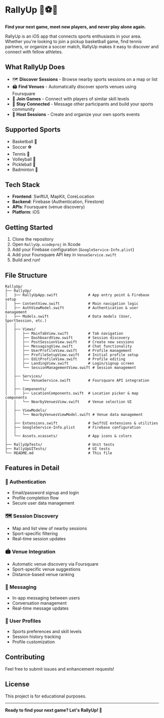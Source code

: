 # RallyUp 🏀⚽🎾

**Find your next game, meet new players, and never play alone again.**

RallyUp is an iOS app that connects sports enthusiasts in your area. Whether you're looking to join a pickup basketball game, find tennis partners, or organize a soccer match, RallyUp makes it easy to discover and connect with fellow athletes.

## What RallyUp Does

- 🗺️ **Discover Sessions** - Browse nearby sports sessions on a map or list
- 🏟️ **Find Venues** - Automatically discover sports venues using Foursquare
- 👥 **Join Games** - Connect with players of similar skill levels
- 💬 **Stay Connected** - Message other participants and build your sports community
- 🎯 **Host Sessions** - Create and organize your own sports events

## Supported Sports

- Basketball 🏀
- Soccer ⚽
- Tennis 🎾
- Volleyball 🏐
- Pickleball 🏓
- Badminton 🏸

## Tech Stack

- **Frontend**: SwiftUI, MapKit, CoreLocation
- **Backend**: Firebase (Authentication, Firestore)
- **APIs**: Foursquare (venue discovery)
- **Platform**: iOS

## Getting Started

1. Clone the repository
2. Open `RallyUp.xcodeproj` in Xcode
3. Add your Firebase configuration (`GoogleService-Info.plist`)
4. Add your Foursquare API key in `VenueService.swift`
5. Build and run!

## File Structure

```
RallyUp/
├── RallyUp/
│   ├── RallyUpApp.swift              # App entry point & Firebase setup
│   ├── ContentView.swift             # Main navigation logic
│   ├── AuthViewModel.swift           # Authentication & user management
│   ├── Models.swift                  # Data models (User, SportSession, etc.)
│   │
│   ├── Views/
│   │   ├── MainTabView.swift         # Tab navigation
│   │   ├── DashboardView.swift       # Session discovery
│   │   ├── PostSessionView.swift     # Create new sessions
│   │   ├── MessagingView.swift       # Chat functionality
│   │   ├── UserProfileView.swift     # Profile management
│   │   ├── ProfileSetupView.swift    # Initial profile setup
│   │   ├── EditProfileView.swift     # Profile editing
│   │   ├── LandingView.swift         # Login/signup screen
│   │   └── SessionManagementView.swift # Session management
│   │
│   ├── Services/
│   │   └── VenueService.swift        # Foursquare API integration
│   │
│   ├── Components/
│   │   ├── LocationComponents.swift  # Location picker & map components
│   │   └── NearbyVenuesView.swift    # Venue selection UI
│   │
│   ├── ViewModels/
│   │   └── NearbyVenuesViewModel.swift # Venue data management
│   │
│   ├── Extensions.swift              # SwiftUI extensions & utilities
│   ├── GoogleService-Info.plist      # Firebase configuration
│   │
│   └── Assets.xcassets/              # App icons & colors
│
├── RallyUpTests/                     # Unit tests
├── RallyUpUITests/                   # UI tests
└── README.md                         # This file
```

## Features in Detail

### 🔐 Authentication
- Email/password signup and login
- Profile completion flow
- Secure user data management

### 🗺️ Session Discovery
- Map and list view of nearby sessions
- Sport-specific filtering
- Real-time session updates

### 🏟️ Venue Integration
- Automatic venue discovery via Foursquare
- Sport-specific venue suggestions
- Distance-based venue ranking

### 💬 Messaging
- In-app messaging between users
- Conversation management
- Real-time message updates

### 👤 User Profiles
- Sports preferences and skill levels
- Session history tracking
- Profile customization

## Contributing

Feel free to submit issues and enhancement requests!

## License

This project is for educational purposes.

---

**Ready to find your next game? Let's RallyUp! 🚀** 